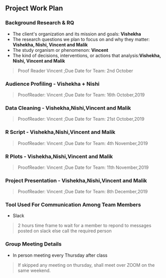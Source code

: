 
## Project Work Plan

### Background Research & RQ
* The client's organization and its mission and goals: **Vishekha**
* The research questions we plan to focus on and why they matter: **Vishekha, Nishi, Vincent and Malik** 
* The study organism or phenomenon: **Vincent**
* The kind of decisions, interventions, or actions that analysis:**Vishekha, Nishi, Vincent and Malik** 
> Proof Reader Vincent   ;Due Date for Team: 2nd October


### Audience Profiling - Vishekha + Nishi 
> ProofReader: Vincent   ;Due Date for Team: 16th October,2019

### Data Cleaning - Vishekha,Nishi,Vincent and Malik
> ProofReader: Vincent   ;Due Date for Team: 21st October,2019

### R Script - Vishekha,Nishi,Vincent and Malik
> ProofReader: Vincent   ;Due Date for Team: 4th November,2019

### R Plots - Vishekha,Nishi,Vincent and Malik
> ProofReader: Vincent   ;Due Date for Team: 11th November,2019

### Project Presentation - Vishekha,Nishi,Vincent and Malik 
> ProofReader: Vincent   ;Due Date for Team: 8th December,2019

### Tool Used For Communication Among Team Members
* Slack
> 2 hours time frame to wait for a member to repond to messages posted on slack else call the required person

### Group Meeting Details
* In person meeting every Thursday after class
>If skipped any meeting on thursday, shall meet over ZOOM on the same weekend. 
